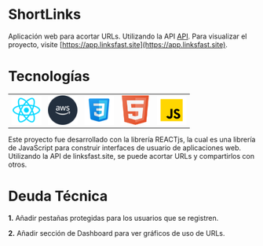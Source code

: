 # ShortLinks
Aplicación web para acortar URLs. Utilizando la API [API](https://linksfast.site/api-docs/).
Para visualizar el proyecto, visite [https://app.linksfast.site](https://app.linksfast.site).

# Tecnologías
<table border="0">
  <tr>
    <td>
        <img src="./src/assets/react.png" alt="react" height="60px" width="60px">
    </td>
    <td>
        <img src="./src/assets/aws.svg" alt="AWS" height="60px" width="60px">
    </td>
    <td>
        <img src="./src/assets/css.png" alt="CSS" height="60px" width="60px">
    </td>
     <td>
        <img src="./src/assets/html5.png" alt="HTML" height="60px" width="60px">
    </td>
    <td>
            <img src="./src/assets/javascript.png" alt="JS" height="60px" width="60px">
    </td>
  </tr>
</table>

Este proyecto fue desarrollado con la librería REACTjs, la cual es una librería de JavaScript para construir interfaces de usuario de aplicaciones web. Utilizando la API de linksfast.site, se puede acortar URLs y compartirlos con otros.

# Deuda Técnica

**1.** Añadir pestañas protegidas para los usuarios que se registren.

**2.** Añadir sección de Dashboard para ver gráficos de uso de URLs.